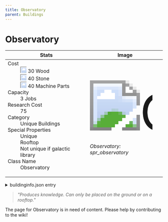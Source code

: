 ```yaml
---
title: Observatory
parent: Buildings
---
```

# Observatory

[//]: # (Pre-generated content)
<table><thead><tr><th>Stats</th><th>Image</th></tr></thead><tbody><tr><td><dl><dt>Cost</dt><dd><div class="resource-icon"><img style="object-position: -637px -751px;" src="https://tfe2-wiki.github.io/assets/sprites.png"></div> 30 Wood<br><div class="resource-icon"><img style="object-position: -637px -737px;" src="https://tfe2-wiki.github.io/assets/sprites.png"></div> 40 Stone<br><div class="resource-icon"><img style="object-position: -795px -761px;" src="https://tfe2-wiki.github.io/assets/sprites.png"></div> 40 Machine Parts</dd><dt>Capacity</dt><dd>3 Jobs</dd><dt>Research Cost</dt><dd>75</dd><dt>Category</dt><dd>Unique Buildings</dd><dt>Special Properties</dt><dd>Unique<br>Rooftop<br>Not unique if galactic library</dd><dt>Class Name</dt><dd>Observatory</dd></dl></td><td><style>.building-image {width: 200px;height: 200px;overflow: hidden;position: relative;}.building-image img {image-rendering: pixelated;object-fit: none;transform: scale(10);transform-origin: left top;position: absolute;left: 0;top: 0;}.resource-image {width: 200px;height: 200px;overflow: hidden;position: relative;}.resource-image img {image-rendering: pixelated;object-fit: none;transform: scale(20);transform-origin: left top;position: absolute;left: 0;top: 0;}.building-icon {width: 20px;height: 20px;overflow: hidden;position: relative;display: inline-block;}.building-icon img {image-rendering: pixelated;object-fit: none;transform: scale(1);transform-origin: left top;position: absolute;left: 0;top: 0;}.resource-icon {width: 20px;height: 20px;overflow: hidden;position: relative;display: inline-block;}.resource-icon img {image-rendering: pixelated;object-fit: none;transform: scale(2);transform-origin: left top;position: absolute;left: 0;top: 0;}</style><div class="building-image"><img style="object-position: -801px -897px;" src="https://tfe2-wiki.github.io/assets/sprites.png" alt="Observatory Back"><img style="object-position: -779px -897px;" src="https://tfe2-wiki.github.io/assets/sprites.png" alt="Observatory"></div><i>Observatory: spr_observatory</i></td></tr></tbody></table><details><summary>buildinginfo.json entry</summary>```json
	{
    "className": "Observatory",
    "food": 0,
    "wood": 30,
    "stone": 40,
    "machineParts": 40,
    "refinedMetal": 0,
    "computerChips": 0,
    "knowledge": 75,
    "category": "Unique Buildings",
    "unlockedByDefault": true,
    "specialInfo": [
        "unique",
        "rooftop",
        "notUniqueIfGalacticLibrary"
    ],
    "jobs": 3
}
	```</details><blockquote><i>"Produces knowledge. Can only be placed on the ground or on a rooftop."</i></blockquote>

The page for Observatory is in need of content. Please help by contributing to the wiki!
